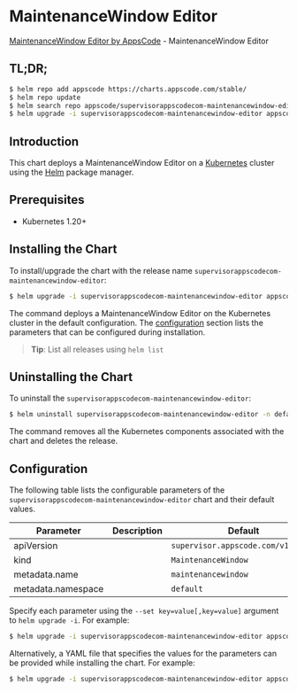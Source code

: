 # MaintenanceWindow Editor

[MaintenanceWindow Editor by AppsCode](https://appscode.com) - MaintenanceWindow Editor

## TL;DR;

```bash
$ helm repo add appscode https://charts.appscode.com/stable/
$ helm repo update
$ helm search repo appscode/supervisorappscodecom-maintenancewindow-editor --version=v0.24.0
$ helm upgrade -i supervisorappscodecom-maintenancewindow-editor appscode/supervisorappscodecom-maintenancewindow-editor -n default --create-namespace --version=v0.24.0
```

## Introduction

This chart deploys a MaintenanceWindow Editor on a [Kubernetes](http://kubernetes.io) cluster using the [Helm](https://helm.sh) package manager.

## Prerequisites

- Kubernetes 1.20+

## Installing the Chart

To install/upgrade the chart with the release name `supervisorappscodecom-maintenancewindow-editor`:

```bash
$ helm upgrade -i supervisorappscodecom-maintenancewindow-editor appscode/supervisorappscodecom-maintenancewindow-editor -n default --create-namespace --version=v0.24.0
```

The command deploys a MaintenanceWindow Editor on the Kubernetes cluster in the default configuration. The [configuration](#configuration) section lists the parameters that can be configured during installation.

> **Tip**: List all releases using `helm list`

## Uninstalling the Chart

To uninstall the `supervisorappscodecom-maintenancewindow-editor`:

```bash
$ helm uninstall supervisorappscodecom-maintenancewindow-editor -n default
```

The command removes all the Kubernetes components associated with the chart and deletes the release.

## Configuration

The following table lists the configurable parameters of the `supervisorappscodecom-maintenancewindow-editor` chart and their default values.

|     Parameter      | Description |                    Default                    |
|--------------------|-------------|-----------------------------------------------|
| apiVersion         |             | <code>supervisor.appscode.com/v1alpha1</code> |
| kind               |             | <code>MaintenanceWindow</code>                |
| metadata.name      |             | <code>maintenancewindow</code>                |
| metadata.namespace |             | <code>default</code>                          |


Specify each parameter using the `--set key=value[,key=value]` argument to `helm upgrade -i`. For example:

```bash
$ helm upgrade -i supervisorappscodecom-maintenancewindow-editor appscode/supervisorappscodecom-maintenancewindow-editor -n default --create-namespace --version=v0.24.0 --set apiVersion=supervisor.appscode.com/v1alpha1
```

Alternatively, a YAML file that specifies the values for the parameters can be provided while
installing the chart. For example:

```bash
$ helm upgrade -i supervisorappscodecom-maintenancewindow-editor appscode/supervisorappscodecom-maintenancewindow-editor -n default --create-namespace --version=v0.24.0 --values values.yaml
```
